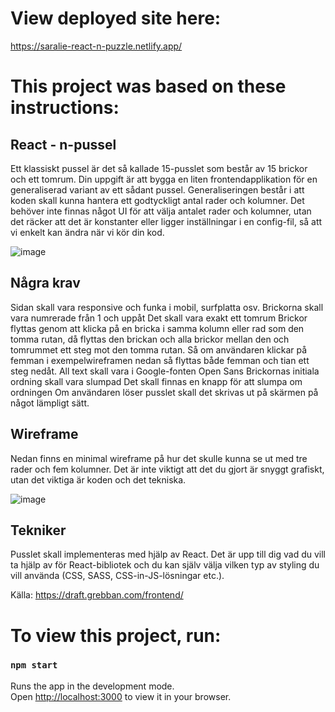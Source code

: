 # View deployed site here:

https://saralie-react-n-puzzle.netlify.app/

# This project was based on these instructions:
## React - n-pussel
Ett klassiskt pussel är det så kallade 15-pusslet som består av 15 brickor och ett tomrum. Din uppgift är att bygga en liten frontendapplikation för en generaliserad variant av ett sådant pussel. Generaliseringen består i att koden skall kunna hantera ett godtyckligt antal rader och kolumner. Det behöver inte finnas något UI för att välja antalet rader och kolumner, utan det räcker att det är konstanter eller ligger inställningar i en config-fil, så att vi enkelt kan ändra när vi kör din kod.

![image](https://github.com/Scarylie/react-n-puzzle/assets/101060522/8f908a6f-3237-475b-ab3b-925f888247f2)


## Några krav
Sidan skall vara responsive och funka i mobil, surfplatta osv.
Brickorna skall vara numrerade från 1 och uppåt
Det skall vara exakt ett tomrum
Brickor flyttas genom att klicka på en bricka i samma kolumn eller rad som den tomma rutan, då flyttas den brickan och alla brickor mellan den och tomrummet ett steg mot den tomma rutan. Så om användaren klickar på femman i exempelwireframen nedan så flyttas både femman och tian ett steg nedåt.
All text skall vara i Google-fonten Open Sans
Brickornas initiala ordning skall vara slumpad
Det skall finnas en knapp för att slumpa om ordningen
Om användaren löser pusslet skall det skrivas ut på skärmen på något lämpligt sätt.
## Wireframe
Nedan finns en minimal wireframe på hur det skulle kunna se ut med tre rader och fem kolumner. Det är inte viktigt att det du gjort är snyggt grafiskt, utan det viktiga är koden och det tekniska.

![image](https://github.com/Scarylie/react-n-puzzle/assets/101060522/7f81930f-213f-4041-940b-2a68224cd1a6)


## Tekniker
Pusslet skall implementeras med hjälp av React. Det är upp till dig vad du vill ta hjälp av för React-bibliotek och du kan själv välja vilken typ av styling du vill använda (CSS, SASS, CSS-in-JS-lösningar etc.).

Källa:
https://draft.grebban.com/frontend/

# To view this project, run:

### `npm start`

Runs the app in the development mode.\
Open [http://localhost:3000](http://localhost:3000) to view it in your browser.
